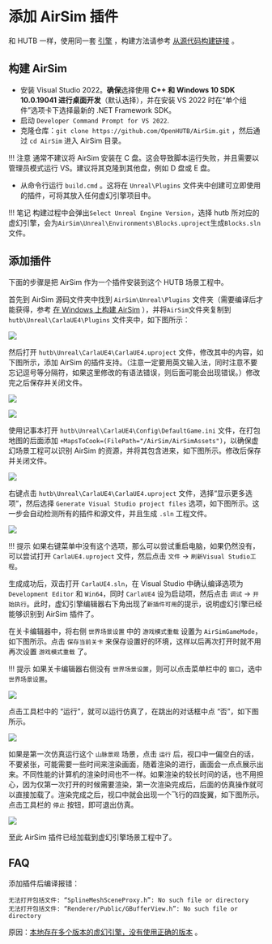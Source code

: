# 添加 AirSim 插件
和 HUTB 一样，使用同一套 [引擎](https://github.com/OpenHUTB/engine) ，构建方法请参考 [从源代码构建链接](https://openhutb.github.io/doc/build_carla/) 。


## 构建 AirSim
* 安装 Visual Studio 2022。**确保**选择使用 **C++ 和 Windows 10 SDK 10.0.19041 进行桌面开发**（默认选择），并在安装 VS 2022 时在“单个组件”选项卡下选择最新的 .NET Framework SDK。 
* 启动 `Developer Command Prompt for VS 2022`.
* 克隆仓库：`git clone https://github.com/OpenHUTB/AirSim.git` ，然后通过 `cd AirSim` 进入 AirSim 目录。

!!! 注意
    通常不建议将 AirSim 安装在 C 盘。这会导致脚本运行失败，并且需要以管理员模式运行 VS。建议将其克隆到其他盘，例如 D 盘或 E 盘。 

* 从命令行运行 `build.cmd` 。这将在 `Unreal\Plugins` 文件夹中创建可立即使用的插件，可将其放入任何虚幻引擎项目中。


!!! 笔记
    构建过程中会弹出`Select Unreal Engine Version`，选择 hutb 所对应的虚幻引擎，会为`AirSim\Unreal\Environments\Blocks.uproject`生成`Blocks.sln`文件。


## 添加插件

下面的步骤是把 AirSim 作为一个插件安装到这个 HUTB 场景工程中。

首先到 AirSim 源码文件夹中找到 `AirSim\Unreal\Plugins` 文件夹（需要编译后才能获得，参考 [在 Windows 上构建 AirSim](../build_windows.md) ），并将`AirSim`文件夹复制到 `hutb\Unreal\CarlaUE4\Plugins` 文件夹中，如下图所示：

![](../images/dev/copy_AirSim_plugin_in_HUTB.jpg)


然后打开 `hutb\Unreal\CarlaUE4\CarlaUE4.uproject` 文件，修改其中的内容，如下图所示，添加 AirSim 的插件支持。（注意一定要用英文输入法，同时注意不要忘记逗号等分隔符，如果这里修改的有语法错误，则后面可能会出现错误。）修改完之后保存并关闭文件。

![](../images/dev/HUTB_add_airsim_support_AdditionalDependencies.png)

![](../images/dev/HUTB_add_airsim_support_add_plugin.jpg)


使用记事本打开 `hutb\Unreal\CarlaUE4\Config\DefaultGame.ini` 文件，在打包地图的后面添加 `+MapsToCook=(FilePath="/AirSim/AirSimAssets")`，以确保虚幻场景工程可以识别 AirSim 的资源，并将其包含进来，如下图所示。修改后保存并关闭文件。

![](../images/dev/HUTB_add_MapsToCook.jpg)

右键点击 `hutb\Unreal\CarlaUE4\CarlaUE4.uproject` 文件，选择“显示更多选项”，然后选择 `Generate Visual Studio project files` 选项，如下图所示。这一步会自动检测所有的插件和源文件，并且生成 `.sln` 工程文件。


![](../images/dev//HUTB_generate_vs_project_files.jpg)

!!! 提示
    如果右键菜单中没有这个选项，那么可以尝试重启电脑，如果仍然没有，可以尝试打开 `CarlaUE4.uproject` 文件，然后点击 `文件` -> `刷新Visual Studio工程`。


生成成功后，双击打开 `CarlaUE4.sln`，在 Visual Studio 中确认编译选项为 `Development Editor` 和 `Win64`，同时 `CarlaUE4` 设为启动项，然后点击 `调试` -> `开始执行`。此时，虚幻引擎编辑器右下角出现了`新插件可用`的提示，说明虚幻引擎已经能够识别到 AirSim 插件了。


在关卡编辑器中，将右侧 `世界场景设置` 中的 `游戏模式重载` 设置为 `AirSimGameMode`，如下图所示。点击 `保存当前关卡` 来保存设置好的环境，这样以后再次打开时就不用再次设置 `游戏模式重载` 了。


!!! 提示
    如果关卡编辑器右侧没有 `世界场景设置`，则可以点击菜单栏中的 `窗口`，选中 `世界场景设置`。


![](../map/images/LandscapeMountains_game_mode_setting.jpg)

点击工具栏中的 “运行”，就可以运行仿真了，在跳出的对话框中点 “否”，如下图所示。

![](../map/images/LandscapeMountains_select_car_or_quadrotor.jpg)


如果是第一次仿真运行这个 `山脉景观` 场景，点击 `运行` 后，视口中一偏空白的话，不要紧张，可能需要一些时间来渲染画面，随着渲染的进行，画面会一点点展示出来。不同性能的计算机的渲染时间也不一样。如果渲染的较长时间的话，也不用担心，因为仅第一次打开的时候需要渲染，第一次渲染完成后，后面的仿真操作就可以直接加载了。渲染完成之后，视口中就会出现一个飞行的四旋翼，如下图所示。点击工具栏的 `停止` 按钮，即可退出仿真。

![](../map/images/LandscapeMountains_simulation.jpg)


至此 AirSim 插件已经加载到虚幻引擎场景工程中了。


## FAQ

添加插件后编译报错：
```text
无法打开包括文件: “SplineMeshSceneProxy.h”: No such file or directory
无法打开包括文件: “Renderer/Public/GBufferView.h”: No such file or directory
```
原因：[本地存在多个版本的虚幻引擎，没有使用正确的版本](https://openhutb.github.io/doc/tuto_D_windows_debug/#problems) 。